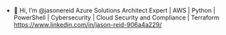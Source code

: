 - 👋 Hi, I’m @jasonereid
Azure Solutions Architect Expert | AWS | Python | PowerShell | Cybersecurity | Cloud Security and Compliance | Terraform
https://www.linkedin.com/in/jason-reid-906a4a229/

<!---
jasonereid/jasonereid is a ✨ special ✨ repository because its `README.md` (this file) appears on your GitHub profile.
You can click the Preview link to take a look at your changes.
--->

